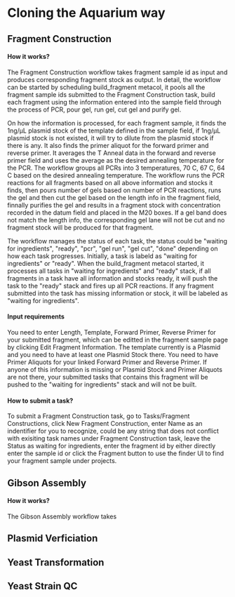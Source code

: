 Cloning the Aquarium way
===

Fragment Construction
---
#### How it works?
The Fragment Construction workflow takes fragment sample id as input and produces corresponding fragment stock as output. In detail, the workflow can be started by scheduling build_fragment metacol, it pools all the fragment sample ids submitted to the Fragment Construction task, build each fragment using the information entered into the sample field through the process of PCR, pour gel, run gel, cut gel and purify gel. 

On how the information is processed, for each fragment sample, it finds the 1ng/µL plasmid stock of the template defined in the sample field, if 1ng/µL plasmid stock is not existed, it will try to dilute from the plasmid stock if there is any. It also finds the primer aliquot for the forward primer and reverse primer. It averages the T Anneal data in the forward and reverse primer field and uses the average as the desired annealing temperature for the PCR. The workflow groups all PCRs into 3 temperatures, 70 C, 67 C, 64 C based on the desired annealing temperature. The workflow runs the PCR reactions for all fragments based on all above information and stocks it finds, then pours number of gels based on number of PCR reactions, runs the gel and then cut the gel based on the length info in the fragment field, finnally purifies the gel and results in a fragment stock with concentration recorded in the datum field and placed in the M20 boxes. If a gel band does not match the length info, the corresponding gel lane will not be cut and no fragment stock will be produced for that fragment.

The workflow manages the status of each task, the status could be "waiting for ingredients", "ready", "pcr", "gel run", "gel cut", "done" depending on how each task progresses. Initially, a task is labeld as "waiting for ingredients" or "ready". When the build_fragment metacol started, it processes all tasks in "waiting for ingredients" and "ready" stack, if all fragments in a task have all information and stocks ready, it will push the task to the "ready" stack and fires up all PCR reactions. If any fragment submitted into the task has missing information or stock, it will be labeled as "waiting for ingredients".

#### Input requirements
You need to enter Length, Template, Forward Primer, Reverse Primer for your submitted fragment, which can be editted in the fragment sample page by clicking Edit Fragment Information. The template currently is a Plasmid and you need to have at least one Plasmid Stock there. You need to have Primer Aliquots for your linked Forward Primer and Reverse Primer. If anyone of this information is missing or Plasmid Stock and Primer Aliquots are not there, your submitted tasks that contains this fragment will be pushed to the "waiting for ingredients" stack and will not be built.

#### How to submit a task?
To submit a Fragment Construction task, go to Tasks/Fragment Constructions, click New Fragment Construction, enter Name as an indentifier for you to recognize, could be any string that does not conflict with exisiting task names under Fragment Construction task, leave the Status as waiting for ingredients, enter the fragment id by either directly enter the sample id or click the Fragment button to use the finder UI to find your fragment sample under projects.

Gibson Assembly
---
#### How it works?
The Gibson Assembly workflow takes 


Plasmid Verficiation
---

Yeast Transformation
---

Yeast Strain QC
---
